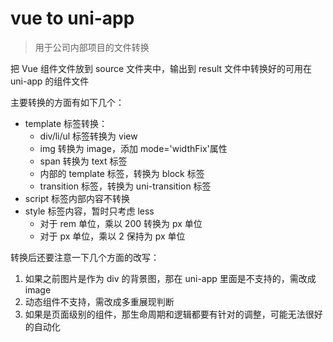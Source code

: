 # vue to uni-app

> 用于公司内部项目的文件转换

把 Vue 组件文件放到 source 文件夹中，输出到 result 文件中转换好的可用在 uni-app 的组件文件

主要转换的方面有如下几个：

- template 标签转换：
  - div/li/ul 标签转换为 view
  - img 转换为 image，添加 mode='widthFix'属性
  - span 转换为 text 标签
  - 内部的 template 标签，转换为 block 标签
  - transition 标签，转换为 uni-transition 标签
- script 标签内部内容不转换
- style 标签内容，暂时只考虑 less
  - 对于 rem 单位，乘以 200 转换为 px 单位
  - 对于 px 单位，乘以 2 保持为 px 单位

转换后还要注意一下几个方面的改写：

1. 如果之前图片是作为 div 的背景图，那在 uni-app 里面是不支持的，需改成 image
2. 动态组件不支持，需改成多重展现判断
3. 如果是页面级别的组件，那生命周期和逻辑都要有针对的调整，可能无法很好的自动化

